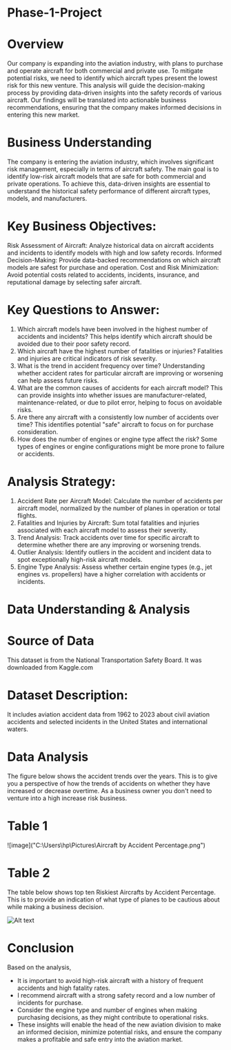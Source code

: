 # Phase-1-Project

# Overview
Our company is expanding into the aviation industry, with plans to purchase and operate aircraft for both commercial and private use. To mitigate potential risks, we need to identify which aircraft types present the lowest risk for this new venture. This analysis will guide the decision-making process by providing data-driven insights into the safety records of various aircraft. Our findings will be translated into actionable business recommendations, ensuring that the company makes informed decisions in entering this new market.
# Business Understanding
The company is entering the aviation industry, which involves significant risk management, especially in terms of aircraft safety. The main goal is to identify low-risk aircraft models that are safe for both commercial and private operations. To achieve this, data-driven insights are essential to understand the historical safety performance of different aircraft types, models, and manufacturers.
# Key Business Objectives:
Risk Assessment of Aircraft: Analyze historical data on aircraft accidents and incidents to identify models with high and low safety records.
Informed Decision-Making: Provide data-backed recommendations on which aircraft models are safest for purchase and operation.
Cost and Risk Minimization: Avoid potential costs related to accidents, incidents, insurance, and reputational damage by selecting safer aircraft.
# Key Questions to Answer:
1. Which aircraft models have been involved in the highest number of accidents and incidents?
This helps identify which aircraft should be avoided due to their poor safety record.
2. Which aircraft have the highest number of fatalities or injuries?
Fatalities and injuries are critical indicators of risk severity.
3. What is the trend in accident frequency over time?
Understanding whether accident rates for particular aircraft are improving or worsening can help assess future risks.
4. What are the common causes of accidents for each aircraft model?
This can provide insights into whether issues are manufacturer-related, maintenance-related, or due to pilot error, helping to focus on avoidable risks.
6. Are there any aircraft with a consistently low number of accidents over time?
This identifies potential "safe" aircraft to focus on for purchase consideration.
7. How does the number of engines or engine type affect the risk?
Some types of engines or engine configurations might be more prone to failure or accidents.
# Analysis Strategy:
1. Accident Rate per Aircraft Model: Calculate the number of accidents per aircraft model, normalized by the number of planes in operation or total flights.
2. Fatalities and Injuries by Aircraft: Sum total fatalities and injuries associated with each aircraft model to assess their severity.
3. Trend Analysis: Track accidents over time for specific aircraft to determine whether there are any improving or worsening trends.
4. Outlier Analysis: Identify outliers in the accident and incident data to spot exceptionally high-risk aircraft models.
6. Engine Type Analysis: Assess whether certain engine types (e.g., jet engines vs. propellers) have a higher correlation with accidents or incidents.

# Data Understanding & Analysis
# Source of Data
   This dataset is from the National Transportation Safety Board. It was downloaded from Kaggle.com
# Dataset Description:
It includes aviation accident data from 1962 to 2023 about civil aviation accidents and selected incidents in the United States and international waters.
# Data Analysis
The figure below shows the accident trends over the years. This is to give you a perspective of how the trends of accidents on whether they have increased or decrease overtime. As a business owner you don't need to venture into a high increase risk business. 
# Table 1
![image]("C:\Users\hp\Pictures\Aircraft by Accident Percentage.png")

# Table 2
The table below shows top ten Riskiest Aircrafts by Accident Percentage. This is to provide an indication of what type of planes to be cautious about while making a business decision.

![Alt text](https://github.com/user-attachments/assets/bbf8e60b-a1bd-4cb8-ad7a-f78629535b53)



# Conclusion
Based on the analysis,
- It is important to avoid high-risk aircraft with a history of frequent accidents and high fatality rates.
- I recommend aircraft with a strong safety record and a low number of incidents for purchase.
- Consider the engine type and number of engines when making purchasing decisions, as they might contribute to operational risks.
- These insights will enable the head of the new aviation division to make an informed decision, minimize potential risks, and ensure the company makes a profitable and safe entry into the aviation market.
